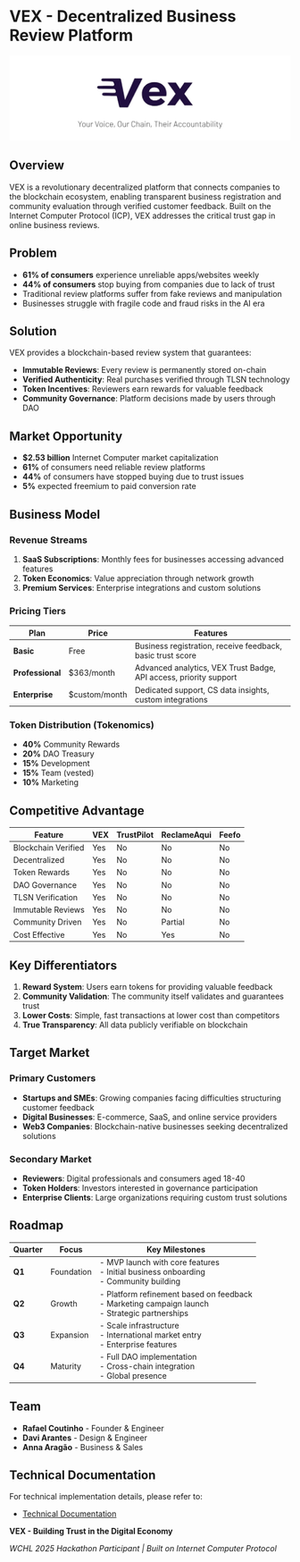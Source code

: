 # VEX - Decentralized Business Review Platform

![VEX Platform](./docs/banner.png)

## Overview

VEX is a revolutionary decentralized platform that connects companies to the blockchain ecosystem, enabling transparent business registration and community evaluation through verified customer feedback. Built on the Internet Computer Protocol (ICP), VEX addresses the critical trust gap in online business reviews.

## Problem

- **61% of consumers** experience unreliable apps/websites weekly
- **44% of consumers** stop buying from companies due to lack of trust
- Traditional review platforms suffer from fake reviews and manipulation
- Businesses struggle with fragile code and fraud risks in the AI era

## Solution

VEX provides a blockchain-based review system that guarantees:
- **Immutable Reviews**: Every review is permanently stored on-chain
- **Verified Authenticity**: Real purchases verified through TLSN technology
- **Token Incentives**: Reviewers earn rewards for valuable feedback
- **Community Governance**: Platform decisions made by users through DAO

## Market Opportunity

- **$2.53 billion** Internet Computer market capitalization
- **61%** of consumers need reliable review platforms
- **44%** of consumers have stopped buying due to trust issues
- **5%** expected freemium to paid conversion rate

## Business Model

### Revenue Streams

1. **SaaS Subscriptions**: Monthly fees for businesses accessing advanced features
2. **Token Economics**: Value appreciation through network growth
3. **Premium Services**: Enterprise integrations and custom solutions

### Pricing Tiers

| Plan | Price | Features |
|------|-------|----------|
| **Basic** | Free | Business registration, receive feedback, basic trust score |
| **Professional** | $363/month | Advanced analytics, VEX Trust Badge, API access, priority support |
| **Enterprise** | $custom/month | Dedicated support, CS data insights, custom integrations |

### Token Distribution (Tokenomics)

- **40%** Community Rewards
- **20%** DAO Treasury  
- **15%** Development
- **15%** Team (vested)
- **10%** Marketing

## Competitive Advantage

| Feature | VEX | TrustPilot | ReclameAqui | Feefo |
|---------|-----|------------|-------------|--------|
| Blockchain Verified | Yes | No | No | No |
| Decentralized | Yes | No | No | No |
| Token Rewards | Yes | No | No | No |
| DAO Governance | Yes | No | No | No |
| TLSN Verification | Yes | No | No | No |
| Immutable Reviews | Yes | No | No | No |
| Community Driven | Yes | No | Partial | No |
| Cost Effective | Yes | No | Yes | No |

## Key Differentiators

1. **Reward System**: Users earn tokens for providing valuable feedback
2. **Community Validation**: The community itself validates and guarantees trust
3. **Lower Costs**: Simple, fast transactions at lower cost than competitors
4. **True Transparency**: All data publicly verifiable on blockchain

## Target Market

### Primary Customers
- **Startups and SMEs**: Growing companies facing difficulties structuring customer feedback
- **Digital Businesses**: E-commerce, SaaS, and online service providers
- **Web3 Companies**: Blockchain-native businesses seeking decentralized solutions

### Secondary Market
- **Reviewers**: Digital professionals and consumers aged 18-40
- **Token Holders**: Investors interested in governance participation
- **Enterprise Clients**: Large organizations requiring custom trust solutions

## Roadmap

| Quarter | Focus       | Key Milestones                                                                 |
|---------|-------------|--------------------------------------------------------------------------------|
| **Q1**  | Foundation  | - MVP launch with core features<br>- Initial business onboarding<br>- Community building |
| **Q2**  | Growth      | - Platform refinement based on feedback<br>- Marketing campaign launch<br>- Strategic partnerships |
| **Q3**  | Expansion   | - Scale infrastructure<br>- International market entry<br>- Enterprise features |
| **Q4**  | Maturity    | - Full DAO implementation<br>- Cross-chain integration<br>- Global presence |

## Team

* **Rafael Coutinho** - Founder & Engineer
* **Davi Arantes** - Design & Engineer
* **Anna Aragão** - Business & Sales

## Technical Documentation

For technical implementation details, please refer to:
- [Technical Documentation](docs/TECHNICAL.md)

**VEX - Building Trust in the Digital Economy**

*WCHL 2025 Hackathon Participant | Built on Internet Computer Protocol*
